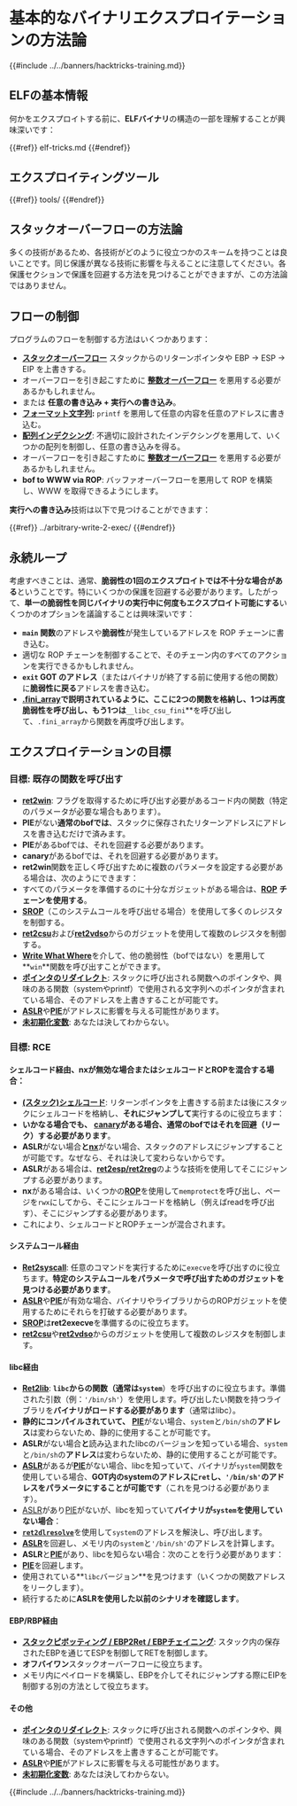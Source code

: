 # 基本的なバイナリエクスプロイテーションの方法論

{{#include ../../banners/hacktricks-training.md}}

## ELFの基本情報

何かをエクスプロイトする前に、**ELFバイナリ**の構造の一部を理解することが興味深いです：

{{#ref}}
elf-tricks.md
{{#endref}}

## エクスプロイティングツール

{{#ref}}
tools/
{{#endref}}

## スタックオーバーフローの方法論

多くの技術があるため、各技術がどのように役立つかのスキームを持つことは良いことです。同じ保護が異なる技術に影響を与えることに注意してください。各保護セクションで保護を回避する方法を見つけることができますが、この方法論ではありません。

## フローの制御

プログラムのフローを制御する方法はいくつかあります：

- [**スタックオーバーフロー**](../stack-overflow/) スタックからのリターンポインタや EBP -> ESP -> EIP を上書きする。
- オーバーフローを引き起こすために [**整数オーバーフロー**](../integer-overflow.md) を悪用する必要があるかもしれません。
- または **任意の書き込み + 実行への書き込み**。
- [**フォーマット文字列**](../format-strings/)**:** `printf` を悪用して任意の内容を任意のアドレスに書き込む。
- [**配列インデクシング**](../array-indexing.md): 不適切に設計されたインデクシングを悪用して、いくつかの配列を制御し、任意の書き込みを得る。
- オーバーフローを引き起こすために [**整数オーバーフロー**](../integer-overflow.md) を悪用する必要があるかもしれません。
- **bof to WWW via ROP**: バッファオーバーフローを悪用して ROP を構築し、WWW を取得できるようにします。

**実行への書き込み**技術は以下で見つけることができます：

{{#ref}}
../arbitrary-write-2-exec/
{{#endref}}

## 永続ループ

考慮すべきことは、通常、**脆弱性の1回のエクスプロイトでは不十分な場合がある**ということです。特にいくつかの保護を回避する必要があります。したがって、**単一の脆弱性を同じバイナリの実行中に何度もエクスプロイト可能にする**いくつかのオプションを議論することは興味深いです：

- **`main` 関数**のアドレスや**脆弱性**が発生しているアドレスを ROP チェーンに書き込む。
- 適切な ROP チェーンを制御することで、そのチェーン内のすべてのアクションを実行できるかもしれません。
- **`exit` GOT のアドレス**（またはバイナリが終了する前に使用する他の関数）に**脆弱性に戻る**アドレスを書き込む。
- [**.fini_array**](../arbitrary-write-2-exec/www2exec-.dtors-and-.fini_array.md#eternal-loop)**で説明されているように、ここに2つの関数を格納し、1つは再度脆弱性を呼び出し、もう1つは**`__libc_csu_fini`**を呼び出して、`.fini_array`から関数を再度呼び出します。

## エクスプロイテーションの目標

### 目標: 既存の関数を呼び出す

- [**ret2win**](./#ret2win): フラグを取得するために呼び出す必要があるコード内の関数（特定のパラメータが必要な場合もあります）。
- **PIE**がない**通常のbofでは**、スタックに保存されたリターンアドレスにアドレスを書き込むだけで済みます。
- **PIE**があるbofでは、それを回避する必要があります。
- **canary**があるbofでは、それを回避する必要があります。
- **ret2win**関数を正しく呼び出すために複数のパラメータを設定する必要がある場合は、次のようにできます：
- すべてのパラメータを準備するのに十分なガジェットがある場合は、[**ROP**](./#rop-and-ret2...-techniques) **チェーンを使用する**。
- [**SROP**](../rop-return-oriented-programing/srop-sigreturn-oriented-programming/)（このシステムコールを呼び出せる場合）を使用して多くのレジスタを制御する。
- [**ret2csu**](../rop-return-oriented-programing/ret2csu.md)および[**ret2vdso**](../rop-return-oriented-programing/ret2vdso.md)からのガジェットを使用して複数のレジスタを制御する。
- [**Write What Where**](../arbitrary-write-2-exec/)を介して、他の脆弱性（bofではない）を悪用して**`win`**関数を呼び出すことができます。
- [**ポインタのリダイレクト**](../stack-overflow/pointer-redirecting.md): スタックに呼び出される関数へのポインタや、興味のある関数（systemやprintf）で使用される文字列へのポインタが含まれている場合、そのアドレスを上書きすることが可能です。
- [**ASLR**](../common-binary-protections-and-bypasses/aslr/)や[**PIE**](../common-binary-protections-and-bypasses/pie/)がアドレスに影響を与える可能性があります。
- [**未初期化変数**](../stack-overflow/uninitialized-variables.md): あなたは決してわからない。

### 目標: RCE

#### シェルコード経由、nxが無効な場合またはシェルコードとROPを混合する場合：

- [**(スタック)シェルコード**](./#stack-shellcode): リターンポインタを上書きする前または後にスタックにシェルコードを格納し、**それにジャンプして**実行するのに役立ちます：
- **いかなる場合でも、** [**canary**](../common-binary-protections-and-bypasses/stack-canaries/)**がある場合、通常のbofではそれを回避（リーク）する必要があります**。
- **ASLR**がない場合**と**[**nx**](../common-binary-protections-and-bypasses/no-exec-nx.md)がない場合、スタックのアドレスにジャンプすることが可能です。なぜなら、それは決して変わらないからです。
- **ASLR**がある場合は、[**ret2esp/ret2reg**](../rop-return-oriented-programing/ret2esp-ret2reg.md)のような技術を使用してそこにジャンプする必要があります。
- **nx**がある場合は、いくつかの[**ROP**](../rop-return-oriented-programing/)を使用して`memprotect`を呼び出し、ページを`rwx`にしてから、そこにシェルコードを格納し（例えばreadを呼び出す）、そこにジャンプする必要があります。
- これにより、シェルコードとROPチェーンが混合されます。

#### システムコール経由

- [**Ret2syscall**](../rop-return-oriented-programing/rop-syscall-execv/): 任意のコマンドを実行するために`execve`を呼び出すのに役立ちます。**特定のシステムコールをパラメータで呼び出すためのガジェットを見つける必要があります**。
- [**ASLR**](../common-binary-protections-and-bypasses/aslr/)や[**PIE**](../common-binary-protections-and-bypasses/pie/)が有効な場合、バイナリやライブラリからのROPガジェットを使用するためにそれらを打破する必要があります。
- [**SROP**](../rop-return-oriented-programing/srop-sigreturn-oriented-programming/)は**ret2execve**を準備するのに役立ちます。
- [**ret2csu**](../rop-return-oriented-programing/ret2csu.md)や[**ret2vdso**](../rop-return-oriented-programing/ret2vdso.md)からのガジェットを使用して複数のレジスタを制御します。

#### libc経由

- [**Ret2lib**](../rop-return-oriented-programing/ret2lib/): **`libc`**からの関数（通常は**`system`**）を呼び出すのに役立ちます。準備された引数（例：`'/bin/sh'`）を使用します。呼び出したい関数を持つライブラリを**バイナリがロードする必要があります**（通常はlibc）。
- **静的にコンパイルされていて、** [**PIE**](../common-binary-protections-and-bypasses/pie/)がない場合、`system`と`/bin/sh`の**アドレス**は変わらないため、静的に使用することが可能です。
- **ASLR**がない場合**と**読み込まれたlibcのバージョンを知っている場合、`system`と`/bin/sh`の**アドレス**は変わらないため、静的に使用することが可能です。
- [**ASLR**](../common-binary-protections-and-bypasses/aslr/)があるが[**PIE**](../common-binary-protections-and-bypasses/pie/)がない場合、libcを知っていて、バイナリが`system`関数を使用している場合、**GOT内のsystemのアドレスに`ret`し、`'/bin/sh'`のアドレスをパラメータにすることが可能です**（これを見つける必要があります）。
- [ASLR](../common-binary-protections-and-bypasses/aslr/)があり[PIE](../common-binary-protections-and-bypasses/pie/)がないが、libcを知っていて**バイナリが`system`を使用していない場合**：
- [**`ret2dlresolve`**](../rop-return-oriented-programing/ret2dlresolve.md)を使用して`system`のアドレスを解決し、呼び出します。
- [**ASLR**](../common-binary-protections-and-bypasses/aslr/)を回避し、メモリ内の`system`と`'/bin/sh'`のアドレスを計算します。
- **ASLR**と[**PIE**](../common-binary-protections-and-bypasses/pie/)があり、libcを知らない場合：次のことを行う必要があります：
- [**PIE**](../common-binary-protections-and-bypasses/pie/)を回避します。
- 使用されている**`libc`バージョン**を見つけます（いくつかの関数アドレスをリークします）。
- 続行するために**ASLRを使用した以前のシナリオを確認します**。

#### EBP/RBP経由

- [**スタックピボッティング / EBP2Ret / EBPチェイニング**](../stack-overflow/stack-pivoting-ebp2ret-ebp-chaining.md): スタック内の保存されたEBPを通じてESPを制御してRETを制御します。
- **オフバイワン**スタックオーバーフローに役立ちます。
- メモリ内にペイロードを構築し、EBPを介してそれにジャンプする際にEIPを制御する別の方法として役立ちます。

#### その他

- [**ポインタのリダイレクト**](../stack-overflow/pointer-redirecting.md): スタックに呼び出される関数へのポインタや、興味のある関数（systemやprintf）で使用される文字列へのポインタが含まれている場合、そのアドレスを上書きすることが可能です。
- [**ASLR**](../common-binary-protections-and-bypasses/aslr/)や[**PIE**](../common-binary-protections-and-bypasses/pie/)がアドレスに影響を与える可能性があります。
- [**未初期化変数**](../stack-overflow/uninitialized-variables.md): あなたは決してわからない。

{{#include ../../banners/hacktricks-training.md}}
